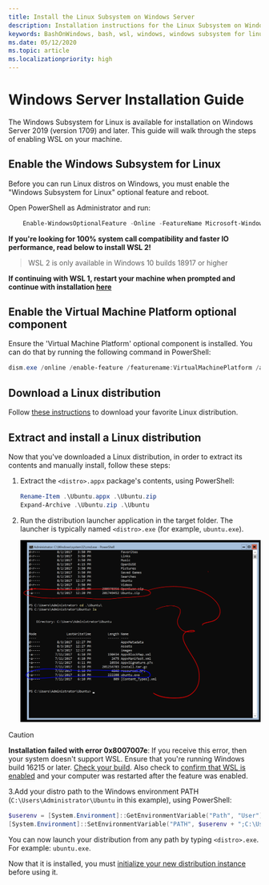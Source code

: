 ```yaml
---
title: Install the Linux Subsystem on Windows Server
description: Installation instructions for the Linux Subsystem on Windows Server.
keywords: BashOnWindows, bash, wsl, windows, windows subsystem for linux, windowssubsystem, ubuntu, windows server
ms.date: 05/12/2020
ms.topic: article
ms.localizationpriority: high
---
```


# Windows Server Installation Guide

The Windows Subsystem for Linux is available for installation on Windows Server 2019 (version 1709) and later. This guide will walk through the steps of enabling WSL on your machine.

## Enable the Windows Subsystem for Linux

Before you can run Linux distros on Windows, you must enable the "Windows Subsystem for Linux" optional feature and reboot.

Open PowerShell as Administrator and run:

```powershell
    Enable-WindowsOptionalFeature -Online -FeatureName Microsoft-Windows-Subsystem-Linux

```

**If you're looking for 100% system call compatibility and faster IO performance, read below to install WSL 2!**
> WSL 2 is only available in Windows 10 builds 18917 or higher

**If continuing with WSL 1, restart your machine when prompted and continue with installation [here](./install-on-server.md#download-a-linux-distribution)**

## Enable the Virtual Machine Platform optional component

Ensure the 'Virtual Machine Platform' optional component is installed. You can do that by running the following command in PowerShell:

```powershell
dism.exe /online /enable-feature /featurename:VirtualMachinePlatform /all /norestart
```

## Download a Linux distribution

Follow [these instructions](install-manual.md) to download your favorite Linux distribution.

## Extract and install a Linux distribution

Now that you've downloaded a Linux distribution, in order to extract its contents and manually install, follow these steps:

1. Extract the `<distro>.appx` package's contents, using PowerShell:

    ```powershell
    Rename-Item .\Ubuntu.appx .\Ubuntu.zip
    Expand-Archive .\Ubuntu.zip .\Ubuntu
    ```

2. Run the distribution launcher application in the target folder. The launcher is typically named `<distro>.exe` (for example, `ubuntu.exe`).

    ![Expanded Ubuntu distro on Windows Server](media/server-appx-expand.png)

> [!CAUTION]
> **Installation failed with error 0x8007007e**: If you receive this error, then your system doesn't support WSL. Ensure that you're running Windows build 16215 or later. [Check your build](troubleshooting.md#check-your-build-number). Also check to [confirm that WSL is enabled](troubleshooting.md#confirm-wsl-is-enabled) and your computer was restarted after the feature was enabled.  

3.Add your distro path to the Windows environment PATH (`C:\Users\Administrator\Ubuntu` in this example), using PowerShell:

```powershell
$userenv = [System.Environment]::GetEnvironmentVariable("Path", "User")
[System.Environment]::SetEnvironmentVariable("PATH", $userenv + ";C:\Users\Administrator\Ubuntu", "User")
```

You can now launch your distribution from any path by typing `<distro>.exe`. For example: `ubuntu.exe`.

Now that it is installed, you must [initialize your new distribution instance](initialize-distro.md) before using it.
